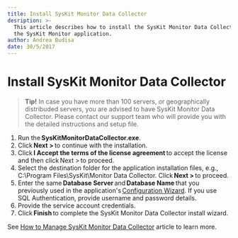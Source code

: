 ```yaml
---
title: Install SysKit Monitor Data Collector
desription: >-
  This article describes how to install the SysKit Monitor Data Collector for
  the SysKit Monitor application.
author: Andrea Budisa
date: 30/5/2017
---
```


# Install SysKit Monitor Data Collector

> **Tip!** In case you have more than 100 servers, or geographically distribuded servers, you are advised to have SysKit Monitor Data Collector. Please contact our support team who will provide you with the detailed instructions and setup file.

1. Run the **SysKitMonitorDataCollector.exe**.
2. Click **Next &gt;** to continue with the installation.
3. Click **I Accept the terms of the license agreement** to accept the license and then click Next &gt; to proceed.
4. Select the destination folder for the application installation files, e.g., C:\Program Files\SysKit\Monitor Data Collector. Click **Next &gt;** to proceed.
5. Enter the same **Database Server** and **Database Name** that you previously used in the application's [Configuration Wizard](install-agent.md#internal/installation-configuration/configuration-wizard/configure-monitor). If you use SQL Authentication, provide username and password details.
6. Provide the service account credentials.
7. Click **Finish** to complete the SysKit Monitor Data Collector install wizard.

See [How to Manage SysKit Monitor Data Collector](install-agent.md#internal/how-to/manage-data-collector) article to learn more.

